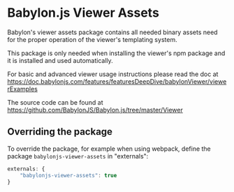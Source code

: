 # Babylon.js Viewer Assets

Babylon's viewer assets package contains all needed binary assets need for the proper operation of the viewer's templating system.

This package is only needed when installing the viewer's npm package and it is installed and used automatically.

For basic and advanced viewer usage instructions please read the doc at https://doc.babylonjs.com/features/featuresDeepDive/babylonViewer/viewerExamples

The source code can be found at https://github.com/BabylonJS/Babylon.js/tree/master/Viewer

## Overriding the package

To override the package, for example when using webpack, define the package `babylonjs-viewer-assets` in "externals":

```javascript
externals: {
    "babylonjs-viewer-assets": true
}
```
